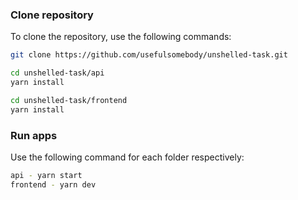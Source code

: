 ### Clone repository

To clone the repository, use the following commands:

```sh
git clone https://github.com/usefulsomebody/unshelled-task.git

cd unshelled-task/api
yarn install

cd unshelled-task/frontend
yarn install
```

### Run apps

Use the following command for each folder respectively:

```sh
api - yarn start
frontend - yarn dev
```
